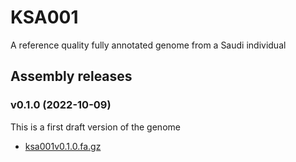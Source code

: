 # KSA001
A reference quality fully annotated genome from a
Saudi individual


## Assembly releases

### v0.1.0 (2022-10-09)
This is a first draft version of the genome

* [ksa001v0.1.0.fa.gz](https://bio2vec.cbrc.kaust.edu.sa/data/ksa001/ksa001v0.1.0.fa.gz)